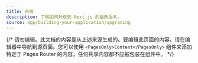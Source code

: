 ```yaml
---
title: 升级
description: 了解如何升级到 Next.js 的最新版本。
source: app/building-your-application/upgrading
---
```


{/* 请勿编辑。此文档的内容是从上述来源生成的。要编辑此页面的内容，请在编辑器中导航到源页面。您可以使用 `<PagesOnly>Content</PagesOnly>` 组件来添加特定于 Pages Router 的内容。任何共享内容都不应被包装在组件中。 */}